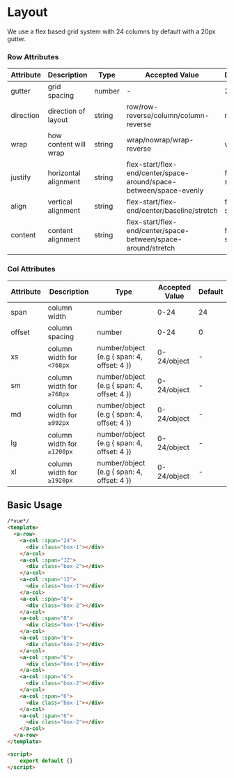 # Layout

We use a flex based grid system with 24 columns by default with a 20px gutter. 

### Row Attributes

| Attribute | Description | Type | Accepted Value | Default |
|--|--|--|--|--|
| gutter      | grid spacing | number | - | 20 |
| direction | direction of layout | string | row/row-reverse/column/column-reverse | row | 
| wrap | how content will wrap | string | wrap/nowrap/wrap-reverse | wrap |
| justify | horizontal alignment | string | flex-start/flex-end/center/space-around/space-between/space-evenly | flex-start |
| align | vertical alignment | string | flex-start/flex-end/center/baseline/stretch | flex-start |
| content | content alignment | string | flex-start/flex-end/center/space-between/space-around/stretch | flex-start |   


### Col Attributes

| Attribute | Description | Type | Accepted Value | Default |
|--|--|--|--|--|
| span | column width | number | 0-24 | 24 |
| offset | column spacing | number | 0-24 | 0 | 
| xs | column width for `<768px` | number/object (e.g { span: 4, offset: 4 }) | 0-24/object | - | 
| sm | column width for `≥768px` | number/object (e.g { span: 4, offset: 4 }) | 0-24/object | - | 
| md | column width for `≥992px` | number/object (e.g { span: 4, offset: 4 }) | 0-24/object | - | 
| lg | column width for `≥1200px` | number/object (e.g { span: 4, offset: 4 }) | 0-24/object | - | 
| xl | column width for `≥1920px` | number/object (e.g { span: 4, offset: 4 }) | 0-24/object | - | 

## Basic Usage

```html
/*vue*/
<template>
  <a-row>
    <a-col :span="24">
      <div class="box-1"></div>
    </a-col>
    <a-col :span="12">
      <div class="box-2"></div>
    </a-col>
    <a-col :span="12">
      <div class="box-1"></div>
    </a-col>
    <a-col :span="8">
      <div class="box-2"></div>
    </a-col>
    <a-col :span="8">
      <div class="box-1"></div>
    </a-col>
    <a-col :span="8">
      <div class="box-2"></div>
    </a-col>
    <a-col :span="6">
      <div class="box-1"></div>
    </a-col>
    <a-col :span="6">
      <div class="box-2"></div>
    </a-col>
    <a-col :span="6">
      <div class="box-1"></div>
    </a-col>
    <a-col :span="6">
      <div class="box-2"></div>
    </a-col>
  </a-row>
</template>

<script>
    export default {}
</script>
```
